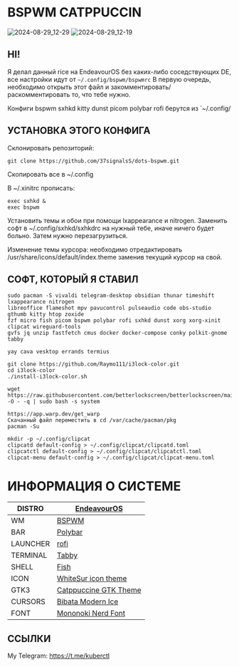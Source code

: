 # BSPWM CATPPUCCIN
![2024-08-29_12-29](https://github.com/user-attachments/assets/9f003cc9-96a4-4447-8abc-fce88d575898)
![2024-08-29_12-19](https://github.com/user-attachments/assets/e1604477-627e-4f69-b819-c10d5e8f0c45)

## HI!
Я делал данный rice на EndeavourOS без каких-либо соседствующих DE, все настройки идут от `~/.config/bspwm/bspwmrc` В первую очередь, необходимо открыть этот файл и закомментировать/раскомментировать то, что тебе нужно.  
  
Конфиги bspwm sxhkd kitty dunst picom polybar rofi берутся из `~/.config/  

## УСТАНОВКА ЭТОГО КОНФИГА
  
Склонировать репозиторий:
```
git clone https://github.com/37signalsS/dots-bspwm.git
```
  
Cкопировать все в ~/.config
  
В ~/.xinitrc прописать:  
```
exec sxhkd &  
exec bspwm 
```
  
Установить темы и обои при помощи lxappearance и nitrogen. Заменить софт в ~/.config/sxhkd/sxhkdrc на нужный тебе, иначе ничего будет больно. Затем нужно перезагрузиться.  

Изменение темы курсора: необходимо отредактировать /usr/share/icons/default/index.theme заменив текущий курсор на свой.


## СОФТ, КОТОРЫЙ Я СТАВИЛ
```
sudo pacman -S vivaldi telegram-desktop obsidian thunar timeshift lxappearance nitrogen
libreoffice flameshot mpv pavucontrol pulseaudio code obs-studio gthumb kitty htop zoxide
fzf micro fish picom bspwm polybar rofi sxhkd dunst xorg xorg-xinit clipcat wireguard-tools
gvfs jq unzip fastfetch cmus docker docker-compose conky polkit-gnome tabby

yay cava vesktop errands termius

git clone https://github.com/Raymo111/i3lock-color.git
cd i3lock-color
./install-i3lock-color.sh

wget https://raw.githubusercontent.com/betterlockscreen/betterlockscreen/main/install.sh -O - -q | sudo bash -s system

https://app.warp.dev/get_warp
Скачанный файл переместить в cd /var/cache/pacman/pkg
pacman -Su

mkdir -p ~/.config/clipcat
clipcatd default-config > ~/.config/clipcat/clipcatd.toml
clipcatctl default-config > ~/.config/clipcat/clipcatctl.toml
clipcat-menu default-config > ~/.config/clipcat/clipcat-menu.toml

```
  
# ИНФОРМАЦИЯ О СИСТЕМЕ
| DISTRO   | [EndeavourOS](https://endeavouros.com/)                        |
| -------- | -------------------------------------------------------------- |
| WM       | [BSPWM](https://github.com/baskerville/bspwm)                  |
| BAR      | [Polybar](https://github.com/polybar/polybar)                  |
| LAUNCHER | [rofi](https://github.com/davatorium/rofi)                     |
| TERMINAL | [Tabby](https://tabby.sh/)                   |
| SHELL    | [Fish](https://fishshell.com/)                                 |
| ICON     | [WhiteSur icon theme](https://www.gnome-look.org/p/1405756)    |
| GTK3     | [Catppuccine GTK Theme](https://www.gnome-look.org/p/1715554)  |
| CURSORS  | [Bibata Modern Ice](https://www.gnome-look.org/p/1197198)      |
| FONT     | [Mononoki Nerd Font](https://www.nerdfonts.com/font-downloads) |
  
## ССЫЛКИ

My Telegram: https://t.me/kuberctl

